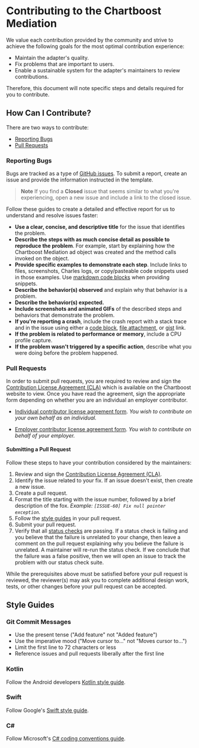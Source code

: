 # Contributing to the Chartboost Mediation

We value each contribution provided by the community and strive to achieve the following goals for the most optimal contribution experience:

- Maintain the adapter's quality.
- Fix problems that are important to users.
- Enable a sustainable system for the adapter's maintainers to review contributions.

Therefore, this document will note specific steps and details required for you to contribute. 

## How Can I Contribute?

There are two ways to contribute:
- [Reporting Bugs](#reporting-bugs)
- [Pull Requests](#pull-requests)

### Reporting Bugs
Bugs are tracked as a type of [GitHub issues](https://guides.github.com/features/issues/). To submit a report, create an issue and provide the information instructed in the template.

> **Note** 
> If you find a **Closed** issue that seems similar to what you're experiencing, open a new issue and include a link to the closed issue.

Follow these guides to create a detailed and effective report for us to understand and resolve issues faster: 

* **Use a clear, concise, and descriptive title** for the issue that identifies the problem.
* **Describe the steps with as much concise detail as possible to reproduce the problem**. For example, start by explaining how the Chartboost Mediation ad object was created and the method calls invoked on the object.
* **Provide specific examples to demonstrate each step**. Include links to files, screenshots, Charles logs, or copy/pasteable code snippets used in those examples. Use [markdown code blocks]([https://help.github.com/articles/markdown-basics/#multiple-lines](https://help.github.com/articles/markdown-basics/#multiple-lines)) when providing snippets.
* **Describe the behavior(s)  observed** and explain why that behavior is a problem.
* **Describe the behavior(s)  expected.**
* **Include screenshots and animated GIFs** of the described steps and behaviors that demonstrate the problem.
* **If you're reporting a crash**, include the crash report with a stack trace and in the issue using either a [code block](https://help.github.com/articles/markdown-basics/#multiple-lines), [file attachment](https://help.github.com/articles/file-attachments-on-issues-and-pull-requests/), or [gist](https://gist.github.com/) link.
* **If the problem is related to performance or memory**, include a CPU profile capture.
* **If the problem wasn't triggered by a specific action**, describe what you were doing before the problem happened.

### Pull Requests
In order to submit pull requests, you are required to review and sign the [Contribution License Agreement (CLA)](https://developers.chartboost.com/docs/mediation-contribution-license-agreement) which is available on the Chartboost website to view. Once you have read the agreement, sign the appropriate form depending on whether you are an individual an employer contributor.

- [Individual contributor license agreement form](https://na3.docusign.net/Member/PowerFormSigning.aspx?PowerFormId=159c66e8-610c-4afc-9330-15bc2217c291&env=na3&acct=9c982e12-8675-45df-9d81-95fe3656e695&v=2).
_You wish to contribute on your own behalf as an individual._

- [Employer contributor license agreement form](https://na3.docusign.net/Member/PowerFormSigning.aspx?PowerFormId=73009870-c5f9-483f-b21c-eb3a222d2d6b&env=na3&acct=9c982e12-8675-45df-9d81-95fe3656e695&v=2).
_You wish to contribute on behalf of your employer._

#### Submitting a Pull Request
Follow these steps to have your contribution considered by the maintainers:

1. Review and sign the [Contribution License Agreement (CLA)](https://developers.chartboost.com/docs/mediation-contribution-license-agreement).
2. Identify the issue related to your fix. If an issue doesn't exist, then create a new issue.
3. Create a pull request. 
4. Format the title starting with the issue number, followed by a brief description of the fox. _Example: `[ISSUE-60] Fix null pointer exception`._
5. Follow the [style guides](#style-guides) in your pull request.
6. Submit your pull request.
7. Verify that all [status checks](https://help.github.com/articles/about-status-checks/) are passing. If a status check is failing and you believe that the failure is unrelated to your change, then leave a comment on the pull request explaining why you believe the failure is unrelated. A maintainer will re-run the status check. If we conclude that the failure was a false positive, then we will open an issue to track the problem with our status check suite.

While the prerequisites above must be satisfied before your pull request is reviewed, the reviewer(s) may ask you to complete additional design work, tests, or other changes before your pull request can be accepted.

## Style Guides

### Git Commit Messages

* Use the present tense ("Add feature" not "Added feature")
* Use the imperative mood ("Move cursor to..." not "Moves cursor to...")
* Limit the first line to 72 characters or less
* Reference issues and pull requests liberally after the first line
 
### Kotlin

Follow the Android developers [Kotlin style guide](https://developer.android.com/kotlin/style-guide).

### Swift

Follow Google's [Swift style guide](https://google.github.io/swift/).

### C#

Follow Microsoft's [C# coding conventions guide](https://learn.microsoft.com/en-us/dotnet/csharp/fundamentals/coding-style/coding-conventions).